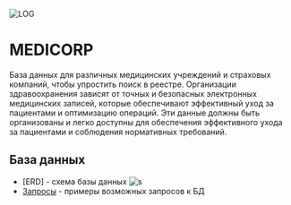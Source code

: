 ![LOG](https://github.com/ssiriusss/medicorp/assets/124719996/d49c199d-b0c9-427b-8995-21ef278dd5d3)
# MEDICORP
База данных для различных медицинских учреждений и страховых компаний, чтобы упростить поиск в реестре. Организации здравоохранения зависят от точных и безопасных электронных медицинских записей, которые обеспечивают эффективный уход за пациентами и оптимизацию операций. Эти данные должны быть организованы и легко доступны для обеспечения эффективного ухода за пациентами и соблюдения нормативных требований. 
## База данных
- [ERD] - схема базы данных
![s](https://github.com/ssiriusss/medicorp/assets/124719996/66b19b55-5160-48da-a74e-1201bd89691e)
- [Запросы](20.txt) - примеры возможных запросов к БД
